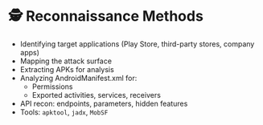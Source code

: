 # 🕵️ Reconnaissance Methods

- Identifying target applications (Play Store, third-party stores, company apps)  
- Mapping the attack surface  
- Extracting APKs for analysis  
- Analyzing AndroidManifest.xml for:  
  - Permissions  
  - Exported activities, services, receivers  
- API recon: endpoints, parameters, hidden features  
- Tools: `apktool`, `jadx`, `MobSF`  
